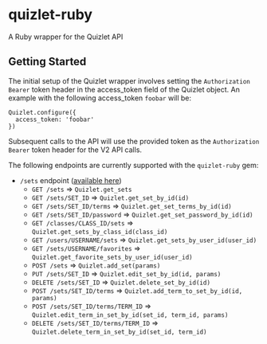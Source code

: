 quizlet-ruby
============

A Ruby wrapper for the Quizlet API

## Getting Started

The initial setup of the Quizlet wrapper involves setting the `Authorization Bearer` token header in the access_token field of the Quizlet object. An example with the following access_token `foobar` will be:

    Quizlet.configure({
      access_token: 'foobar'
    })


Subsequent calls to the API will use the provided token as the `Authorization Bearer` token header for the V2 API calls.

The following endpoints are currently supported with the `quizlet-ruby` gem:

* `/sets` endpoint ([available here](https://quizlet.com/api/2.0/docs/sets/))
	* `GET /sets` => `Quizlet.get_sets`
	* `GET /sets/SET_ID` => `Quizlet.get_set_by_id(id)`
	* `GET /sets/SET_ID/terms` => `Quizlet.get_set_terms_by_id(id)`
	* `GET /sets/SET_ID/password` => `Quizlet.get_set_password_by_id(id)`
	* `GET /classes/CLASS_ID/sets` => `Quizlet.get_sets_by_class_id(class_id)`
	* `GET /users/USERNAME/sets` => `Quizlet.get_sets_by_user_id(user_id)`
	* `GET /sets/USERNAME/favorites` => `Quizlet.get_favorite_sets_by_user_id(user_id)`
	* `POST /sets` => `Quizlet.add_set(params)`
	* `PUT /sets/SET_ID` => `Quizlet.edit_set_by_id(id, params)`
	* `DELETE /sets/SET_ID` => `Quizlet.delete_set_by_id(id)`
	* `POST /sets/SET_ID/terms` => `Quizlet.add_term_to_set_by_id(id, params)`
	* `POST /sets/SET_ID/terms/TERM_ID` => `Quizlet.edit_term_in_set_by_id(set_id, term_id, params)`
	* `DELETE /sets/SET_ID/terms/TERM_ID` => `Quizlet.delete_term_in_set_by_id(set_id, term_id)`
